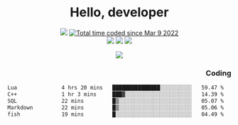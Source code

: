 # <div align='center' >Hello, developer</div>

<div align='center'>
  <a ><img src="https://img.shields.io/badge/dynamic/json?url=https%3A%2F%2Fapi.swo.moe%2Fstats%2Fgithub%2FFree-Aaron-Li&query=count&color=181717&label=GitHub&labelColor=282c34&logo=github&suffix=+follows&cacheSeconds=3600"></a>
  <a href="https://wakatime.com/@fe40087f-8eae-48dc-9950-ad0633db1591"><img src="https://wakatime.com/badge/user/fe40087f-8eae-48dc-9950-ad0633db1591.svg" alt="Total time coded since Mar 9 2022" /></a>
</div>
<div align='center'>
  <a><img src="https://img.shields.io/badge/C%2FC%2B%2B%20-%20%2375664D"></a>
  <a><img src="https://img.shields.io/badge/Kotlin%20-%20%2375664D"></a>
  <a><img src="https://img.shields.io/badge/JavaScript%20-%20%2375664D"></a>
</div>

<p align="center">
  <img src="https://readme-typing-svg.demolab.com/?lines=你好!+开发者;Hello!+ developer&font=Fira%20Code&center=true&width=380&height=50&duration=4000&pause=1000">
</p>


<div align='right'>
  <h3>Coding</h3>
</div>

<!--START_SECTION:waka-->

```txt
Lua              4 hrs 20 mins   ███████████████░░░░░░░░░░   59.47 %
C++              1 hr 3 mins     ███▓░░░░░░░░░░░░░░░░░░░░░   14.39 %
SQL              22 mins         █▒░░░░░░░░░░░░░░░░░░░░░░░   05.07 %
Markdown         22 mins         █▒░░░░░░░░░░░░░░░░░░░░░░░   05.06 %
fish             19 mins         █░░░░░░░░░░░░░░░░░░░░░░░░   04.49 %
```

<!--END_SECTION:waka-->




